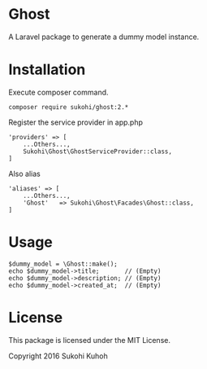 # Ghost
A Laravel package to generate a dummy model instance.

# Installation

Execute composer command.

    composer require sukohi/ghost:2.*

Register the service provider in app.php

    'providers' => [
        ...Others...,
        Sukohi\Ghost\GhostServiceProvider::class,
    ]

Also alias

    'aliases' => [
        ...Others...,
        'Ghost'   => Sukohi\Ghost\Facades\Ghost::class,
    ]

# Usage

    $dummy_model = \Ghost::make();
    echo $dummy_model->title;       // (Empty)
    echo $dummy_model->description; // (Empty)
    echo $dummy_model->created_at;  // (Empty)
		
# License

This package is licensed under the MIT License.

Copyright 2016 Sukohi Kuhoh